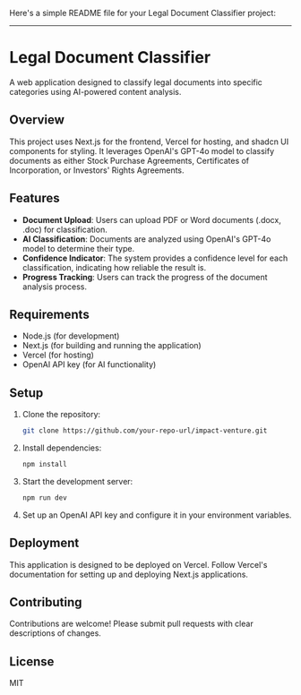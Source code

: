 Here's a simple README file for your Legal Document Classifier project:

---

# Legal Document Classifier

A web application designed to classify legal documents into specific categories using AI-powered content analysis.

## Overview

This project uses Next.js for the frontend, Vercel for hosting, and shadcn UI components for styling. It leverages OpenAI's GPT-4o model to classify documents as either Stock Purchase Agreements, Certificates of Incorporation, or Investors' Rights Agreements.

## Features

- **Document Upload**: Users can upload PDF or Word documents (.docx, .doc) for classification.
- **AI Classification**: Documents are analyzed using OpenAI's GPT-4o model to determine their type.
- **Confidence Indicator**: The system provides a confidence level for each classification, indicating how reliable the result is.
- **Progress Tracking**: Users can track the progress of the document analysis process.

## Requirements

- Node.js (for development)
- Next.js (for building and running the application)
- Vercel (for hosting)
- OpenAI API key (for AI functionality)

## Setup

1. Clone the repository:

   ```bash
   git clone https://github.com/your-repo-url/impact-venture.git
   ```

2. Install dependencies:

   ```bash
   npm install
   ```

3. Start the development server:

   ```bash
   npm run dev
   ```

4. Set up an OpenAI API key and configure it in your environment variables.

## Deployment

This application is designed to be deployed on Vercel. Follow Vercel's documentation for setting up and deploying Next.js applications.

## Contributing

Contributions are welcome! Please submit pull requests with clear descriptions of changes.

## License

MIT
